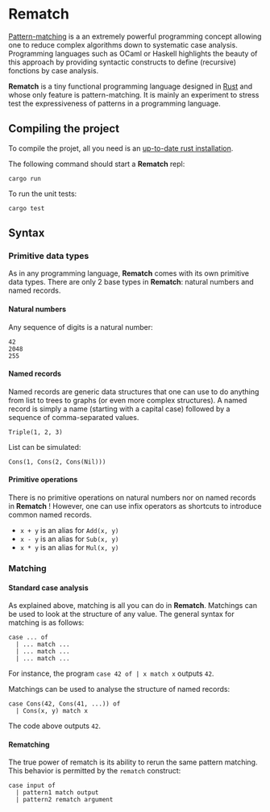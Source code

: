 # Rematch

[Pattern-matching](https://en.wikipedia.org/wiki/Pattern_matching) is a an extremely powerful programming concept allowing one to reduce complex algorithms down to systematic case analysis. Programming languages such as OCaml or Haskell highlights the beauty of this approach by providing syntactic constructs to define (recursive) fonctions by case analysis.

**Rematch** is a tiny functional programming language designed in [Rust]() and whose only feature is pattern-matching. It is mainly an experiment to stress test the expressiveness of patterns in a programming language.

## Compiling the project

To compile the projet, all you need is an [up-to-date rust installation]().

The following command should start a **Rematch** repl:
```
cargo run
```

To run the unit tests:
```
cargo test
```

## Syntax

### Primitive data types

As in any programming language, **Rematch** comes with its own primitive data types.
There are only 2 base types in **Rematch**: natural numbers and named records.

#### Natural numbers

Any sequence of digits is a natural number:
```
42
2048
255
```
#### Named records

Named records are generic data structures that one can use to do anything from list to trees to graphs (or even more complex structures).
A named record is simply a name (starting with a capital case) followed by a sequence of comma-separated values.

```
Triple(1, 2, 3)
```

List can be simulated:
```
Cons(1, Cons(2, Cons(Nil)))
```

#### Primitive operations

There is no primitive operations on natural numbers nor on named records in **Rematch** ! However, one can use infix operators as shortcuts to introduce common named records.

+ `x + y` is an alias for `Add(x, y)`
+ `x - y` is an alias for `Sub(x, y)`
+ `x * y` is an alias for `Mul(x, y)`

### Matching

#### Standard case analysis

As explained above, matching is all you can do in **Rematch**. Matchings can be used to look at the structure of any value. The general syntax for matching is as follows:

```
case ... of
  | ... match ...
  | ... match ...
  | ... match ...
```

For instance, the program `case 42 of | x match x` outputs `42`.

Matchings can be used to analyse the structure of named records:

```
case Cons(42, Cons(41, ...)) of
  | Cons(x, y) match x
```

The code above outputs `42`.

#### Rematching

The true power of rematch is its ability to rerun the same pattern matching.
This behavior is permitted by the `rematch` construct:

```
case input of
  | pattern1 match output
  | pattern2 rematch argument
```
